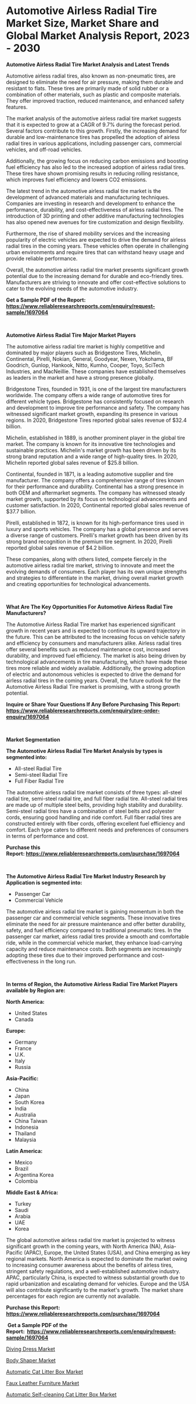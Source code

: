 <p><h1>Automotive Airless Radial Tire Market Size, Market Share and Global Market Analysis Report, 2023 - 2030</h1></p><p><strong>Automotive Airless Radial Tire Market Analysis and Latest Trends</strong></p>
<p><p>Automotive airless radial tires, also known as non-pneumatic tires, are designed to eliminate the need for air pressure, making them durable and resistant to flats. These tires are primarily made of solid rubber or a combination of other materials, such as plastic and composite materials. They offer improved traction, reduced maintenance, and enhanced safety features.</p><p>The market analysis of the automotive airless radial tire market suggests that it is expected to grow at a CAGR of 9.7% during the forecast period. Several factors contribute to this growth. Firstly, the increasing demand for durable and low-maintenance tires has propelled the adoption of airless radial tires in various applications, including passenger cars, commercial vehicles, and off-road vehicles.</p><p>Additionally, the growing focus on reducing carbon emissions and boosting fuel efficiency has also led to the increased adoption of airless radial tires. These tires have shown promising results in reducing rolling resistance, which improves fuel efficiency and lowers CO2 emissions.</p><p>The latest trend in the automotive airless radial tire market is the development of advanced materials and manufacturing techniques. Companies are investing in research and development to enhance the performance, durability, and cost-effectiveness of airless radial tires. The introduction of 3D printing and other additive manufacturing technologies has also opened new avenues for tire customization and design flexibility.</p><p>Furthermore, the rise of shared mobility services and the increasing popularity of electric vehicles are expected to drive the demand for airless radial tires in the coming years. These vehicles often operate in challenging urban environments and require tires that can withstand heavy usage and provide reliable performance.</p><p>Overall, the automotive airless radial tire market presents significant growth potential due to the increasing demand for durable and eco-friendly tires. Manufacturers are striving to innovate and offer cost-effective solutions to cater to the evolving needs of the automotive industry.</p></p>
<p><strong>Get a Sample PDF of the Report:&nbsp; <a href="https://www.reliableresearchreports.com/enquiry/request-sample/1697064">https://www.reliableresearchreports.com/enquiry/request-sample/1697064</a></strong></p>
<p>&nbsp;</p>
<p><strong>Automotive Airless Radial Tire Major Market Players</strong></p>
<p><p>The automotive airless radial tire market is highly competitive and dominated by major players such as Bridgestone Tires, Michelin, Continental, Pirelli, Nokian, General, Goodyear, Nexen, Yokohama, BF Goodrich, Gunlop, Hankook, Nitto, Kumho, Cooper, Toyo, SciTech Industries, and MacNeillie. These companies have established themselves as leaders in the market and have a strong presence globally.</p><p>Bridgestone Tires, founded in 1931, is one of the largest tire manufacturers worldwide. The company offers a wide range of automotive tires for different vehicle types. Bridgestone has consistently focused on research and development to improve tire performance and safety. The company has witnessed significant market growth, expanding its presence in various regions. In 2020, Bridgestone Tires reported global sales revenue of $32.4 billion.</p><p>Michelin, established in 1889, is another prominent player in the global tire market. The company is known for its innovative tire technologies and sustainable practices. Michelin's market growth has been driven by its strong brand reputation and a wide range of high-quality tires. In 2020, Michelin reported global sales revenue of $25.8 billion.</p><p>Continental, founded in 1871, is a leading automotive supplier and tire manufacturer. The company offers a comprehensive range of tires known for their performance and durability. Continental has a strong presence in both OEM and aftermarket segments. The company has witnessed steady market growth, supported by its focus on technological advancements and customer satisfaction. In 2020, Continental reported global sales revenue of $37.7 billion.</p><p>Pirelli, established in 1872, is known for its high-performance tires used in luxury and sports vehicles. The company has a global presence and serves a diverse range of customers. Pirelli's market growth has been driven by its strong brand recognition in the premium tire segment. In 2020, Pirelli reported global sales revenue of $4.2 billion.</p><p>These companies, along with others listed, compete fiercely in the automotive airless radial tire market, striving to innovate and meet the evolving demands of consumers. Each player has its own unique strengths and strategies to differentiate in the market, driving overall market growth and creating opportunities for technological advancements.</p></p>
<p>&nbsp;</p>
<p><strong>What Are The Key Opportunities For Automotive Airless Radial Tire Manufacturers?</strong></p>
<p><p>The Automotive Airless Radial Tire market has experienced significant growth in recent years and is expected to continue its upward trajectory in the future. This can be attributed to the increasing focus on vehicle safety and efficiency by consumers and manufacturers alike. Airless radial tires offer several benefits such as reduced maintenance cost, increased durability, and improved fuel efficiency. The market is also being driven by technological advancements in tire manufacturing, which have made these tires more reliable and widely available. Additionally, the growing adoption of electric and autonomous vehicles is expected to drive the demand for airless radial tires in the coming years. Overall, the future outlook for the Automotive Airless Radial Tire market is promising, with a strong growth potential.</p></p>
<p><strong>Inquire or Share Your Questions If Any Before Purchasing This Report: <a href="https://www.reliableresearchreports.com/enquiry/pre-order-enquiry/1697064">https://www.reliableresearchreports.com/enquiry/pre-order-enquiry/1697064</a></strong></p>
<p>&nbsp;</p>
<p><strong>Market Segmentation</strong></p>
<p><strong>The Automotive Airless Radial Tire Market Analysis by types is segmented into:</strong></p>
<p><ul><li>All-steel Radial Tire</li><li>Semi-steel Radial Tire</li><li>Full Fiber Radial Tire</li></ul></p>
<p><p>The automotive airless radial tire market consists of three types: all-steel radial tire, semi-steel radial tire, and full fiber radial tire. All-steel radial tires are made up of multiple steel belts, providing high stability and durability. Semi-steel radial tires have a combination of steel belts and polyester cords, ensuring good handling and ride comfort. Full fiber radial tires are constructed entirely with fiber cords, offering excellent fuel efficiency and comfort. Each type caters to different needs and preferences of consumers in terms of performance and cost.</p></p>
<p><strong>Purchase this Report:&nbsp;<a href="https://www.reliableresearchreports.com/purchase/1697064">https://www.reliableresearchreports.com/purchase/1697064</a></strong></p>
<p>&nbsp;</p>
<p><strong>The Automotive Airless Radial Tire Market Industry Research by Application is segmented into:</strong></p>
<p><ul><li>Passenger Car</li><li>Commercial Vehicle</li></ul></p>
<p><p>The automotive airless radial tire market is gaining momentum in both the passenger car and commercial vehicle segments. These innovative tires eliminate the need for air pressure maintenance and offer better durability, safety, and fuel efficiency compared to traditional pneumatic tires. In the passenger car market, airless radial tires provide a smooth and comfortable ride, while in the commercial vehicle market, they enhance load-carrying capacity and reduce maintenance costs. Both segments are increasingly adopting these tires due to their improved performance and cost-effectiveness in the long run.</p></p>
<p>&nbsp;</p>
<p><strong>In terms of Region, the Automotive Airless Radial Tire Market Players available by Region are:</strong></p>
<p>
    <p> <strong> North America: </strong>
        <ul>
            <li>United States</li>
            <li>Canada</li>
        </ul>
        </p> 
    <p> <strong> Europe: </strong>
        <ul>
            <li>Germany</li>
            <li>France</li>
            <li>U.K.</li>
            <li>Italy</li>
            <li>Russia</li>
        </ul>
        </p> 
    <p> <strong> Asia-Pacific: </strong>
        <ul>
            <li>China</li>
            <li>Japan</li>
            <li>South Korea</li>
            <li>India</li>
            <li>Australia</li>
            <li>China Taiwan</li>
            <li>Indonesia</li>
            <li>Thailand</li>
            <li>Malaysia</li>
        </ul>
        </p> 
    <p> <strong> Latin America: </strong>
        <ul>
            <li>Mexico</li>
            <li>Brazil</li>
            <li>Argentina Korea</li>
            <li>Colombia</li>
        </ul>
        </p> 
    <p> <strong> Middle East & Africa: </strong>
        <ul>
            <li>Turkey</li>
            <li>Saudi</li>
            <li>Arabia</li>
            <li>UAE</li>
            <li>Korea</li>
        </ul>
    </p>
    </p>
<p><p>The global automotive airless radial tire market is projected to witness significant growth in the coming years, with North America (NA), Asia-Pacific (APAC), Europe, the United States (USA), and China emerging as key regional markets. North America is expected to dominate the market owing to increasing consumer awareness about the benefits of airless tires, stringent safety regulations, and a well-established automotive industry. APAC, particularly China, is expected to witness substantial growth due to rapid urbanization and escalating demand for vehicles. Europe and the USA will also contribute significantly to the market's growth. The market share percentages for each region are currently not available.</p></p>
<p><strong>Purchase this Report: <a href="https://www.reliableresearchreports.com/purchase/1697064">https://www.reliableresearchreports.com/purchase/1697064</a></strong></p>
<p>&nbsp;<strong>Get a Sample PDF of the Report:&nbsp;&nbsp;<a href="https://www.reliableresearchreports.com/enquiry/request-sample/1697064">https://www.reliableresearchreports.com/enquiry/request-sample/1697064</a></strong></p>
<p><strong></strong></p>
<p><p><a href="https://medium.com/@rebeccabower1903/diving-dress-market-competitive-analysis-market-trends-and-forecast-to-2030-b60e9cf8b9fb">Diving Dress Market</a></p><p><a href="https://medium.com/@donnakelly19891/analyzing-body-shaper-market-global-industry-perspective-and-forecast-2023-to-2030-4b2ac0375370">Body Shaper Market</a></p><p><a href="https://medium.com/@sarahcornish2022/automatic-cat-litter-box-market-size-cagr-trends-2024-2030-f0dc54b7903c">Automatic Cat Litter Box Market</a></p><p><a href="https://medium.com/@carolhunter1939/faux-leather-furniture-nbsp-market-focuses-on-market-share-size-and-projected-forecast-till-2030-c2174391236f">Faux Leather Furniture Market</a></p><p><a href="https://medium.com/@mariablack1944/automatic-self-cleaning-cat-litter-box-market-analysis-its-cagr-market-segmentation-and-global-7678db4f847b">Automatic Self-cleaning Cat Litter Box Market</a></p></p>